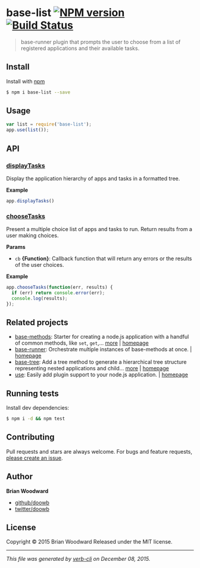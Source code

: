 # base-list [![NPM version](https://badge.fury.io/js/base-list.svg)](http://badge.fury.io/js/base-list)  [![Build Status](https://travis-ci.org/doowb/base-list.svg)](https://travis-ci.org/doowb/base-list)

> base-runner plugin that prompts the user to choose from a list of registered applications and their available tasks.

## Install

Install with [npm](https://www.npmjs.com/)

```sh
$ npm i base-list --save
```

## Usage

```js
var list = require('base-list');
app.use(list());
```

## API

### [displayTasks](index.js#L50)

Display the application hierarchy of apps and tasks in a formatted tree.

**Example**

```js
app.displayTasks()
```

### [chooseTasks](index.js#L75)

Present a multiple choice list of apps and tasks to run. Return results from a user making choices.

**Params**

* `cb` **{Function}**: Callback function that will return any errors or the results of the user choices.

**Example**

```js
app.chooseTasks(function(err, results) {
  if (err) return console.error(err);
  console.log(results);
});
```

## Related projects

* [base-methods](https://www.npmjs.com/package/base-methods): Starter for creating a node.js application with a handful of common methods, like `set`, `get`,… [more](https://www.npmjs.com/package/base-methods) | [homepage](https://github.com/jonschlinkert/base-methods)
* [base-runner](https://www.npmjs.com/package/base-runner): Orchestrate multiple instances of base-methods at once. | [homepage](https://github.com/jonschlinkert/base-runner)
* [base-tree](https://www.npmjs.com/package/base-tree): Add a tree method to generate a hierarchical tree structure representing nested applications and child… [more](https://www.npmjs.com/package/base-tree) | [homepage](https://github.com/doowb/base-tree)
* [use](https://www.npmjs.com/package/use): Easily add plugin support to your node.js application. | [homepage](https://github.com/jonschlinkert/use)

## Running tests

Install dev dependencies:

```sh
$ npm i -d && npm test
```

## Contributing

Pull requests and stars are always welcome. For bugs and feature requests, [please create an issue](https://github.com/doowb/base-list/issues/new).

## Author

**Brian Woodward**

+ [github/doowb](https://github.com/doowb)
+ [twitter/doowb](http://twitter.com/doowb)

## License

Copyright © 2015 Brian Woodward
Released under the MIT license.

***

_This file was generated by [verb-cli](https://github.com/assemble/verb-cli) on December 08, 2015._